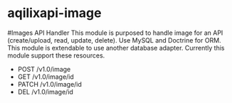 aqilixapi-image
====================

#Images API Handler
This module is purposed to handle image for an API (create/upload, read, update, delete). Use MySQL and Doctrine for ORM. This module is extendable to use another database adapter. Currently this module support these resources.

- POST  /v1.0/image
- GET   /v1.0/image/id
- PATCH /v1.0/image/id
- DEL   /v1.0/image/id
